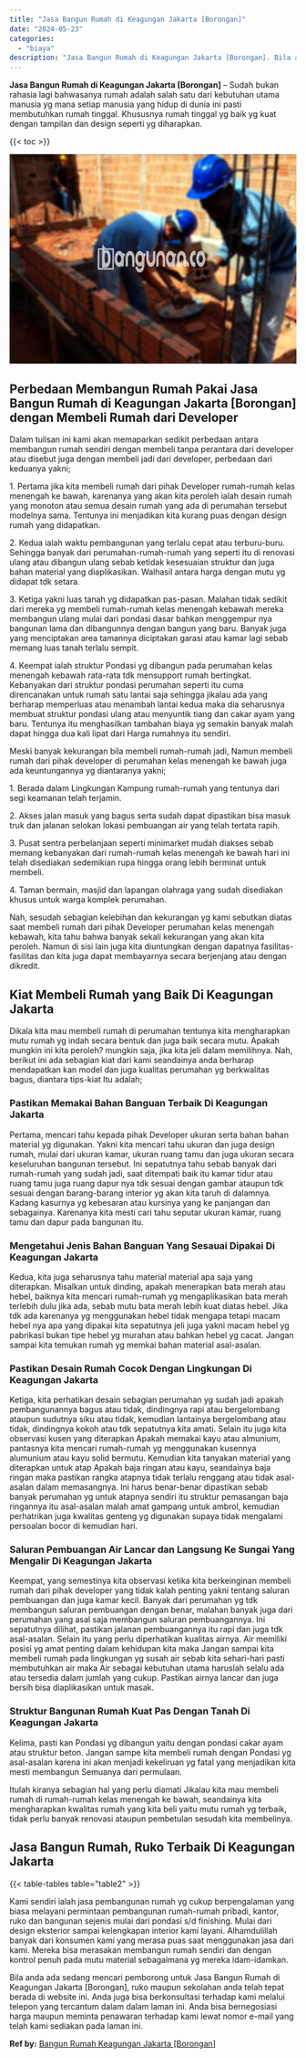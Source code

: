 ```yaml
---
title: "Jasa Bangun Rumah di Keagungan Jakarta [Borongan]"
date: "2024-05-23"
categories: 
  - "biaya"
description: "Jasa Bangun Rumah di Keagungan Jakarta [Borongan]. Bila anda ada sedang mencari pemborong untuk Jasa Bangun Rumah di Keagungan Jakarta [Borongan], ruko mau..."
---
```


**Jasa Bangun Rumah di Keagungan Jakarta \[Borongan\]** – Sudah bukan rahasia lagi bahwasanya rumah adalah salah satu dari kebutuhan utama manusia yg mana setiap manusia yang hidup di dunia ini pasti membutuhkan rumah tinggal. Khususnya rumah tinggal yg baik yg kuat dengan tampilan dan design seperti yg diharapkan.

{{< toc >}}

![Jasa Bangun Rumah di Keagungan Jakarta [Borongan]](/images/borong-bangunan-39.png)

## Perbedaan Membangun Rumah Pakai Jasa Bangun Rumah di Keagungan Jakarta \[Borongan\] dengan Membeli Rumah dari Developer

Dalam tulisan ini kami akan memaparkan sedikit perbedaan antara membangun rumah sendiri dengan membeli tanpa perantara dari developer atau disebut juga dengan membeli jadi dari developer, perbedaan dari keduanya yakni;

1\. Pertama jika kita membeli rumah dari pihak Developer rumah-rumah kelas menengah ke bawah, karenanya yang akan kita peroleh ialah desain rumah yang monoton atau semua desain rumah yang ada di perumahan tersebut modelnya sama. Tentunya ini menjadikan kita kurang puas dengan design rumah yang didapatkan.

2\. Kedua ialah waktu pembangunan yang terlalu cepat atau terburu-buru. Sehingga banyak dari perumahan-rumah-rumah yang seperti itu di renovasi ulang atau dibangun ulang sebab ketidak kesesuaian struktur dan juga bahan material yang diaplikasikan. Walhasil antara harga dengan mutu yg didapat tdk setara.

3\. Ketiga yakni luas tanah yg didapatkan pas-pasan. Malahan tidak sedikit dari mereka yg membeli rumah-rumah kelas menengah kebawah mereka membangun ulang mulai dari pondasi dasar bahkan menggempur nya bangunan lama dan dibangunnya dengan bangun yang baru. Banyak juga yang menciptakan area tamannya diciptakan garasi atau kamar lagi sebab memang luas tanah terlalu sempit.

4\. Keempat ialah struktur Pondasi yg dibangun pada perumahan kelas menengah kebawah rata-rata tdk mensupport rumah bertingkat. Kebanyakan dari struktur pondasi perumahan seperti itu cuma direncanakan untuk rumah satu lantai saja sehingga jikalau ada yang berharap memperluas atau menambah lantai kedua maka dia seharusnya membuat struktur pondasi ulang atau menyuntik tiang dan cakar ayam yang baru. Tentunya itu menghasilkan tambahan biaya yg semakin banyak malah dapat hingga dua kali lipat dari Harga rumahnya itu sendiri.

Meski banyak kekurangan bila membeli rumah-rumah jadi, Namun membeli rumah dari pihak developer di perumahan kelas menengah ke bawah juga ada keuntungannya yg diantaranya yakni;

1\. Berada dalam Lingkungan Kampung rumah-rumah yang tentunya dari segi keamanan telah terjamin.

2\. Akses jalan masuk yang bagus serta sudah dapat dipastikan bisa masuk truk dan jalanan selokan lokasi pembuangan air yang telah tertata rapih.

3\. Pusat sentra perbelanjaan seperti minimarket mudah diakses sebab memang kebanyakan dari rumah-rumah kelas menengah ke bawah hari ini telah disediakan sedemikian rupa hingga orang lebih berminat untuk membeli.

4\. Taman bermain, masjid dan lapangan olahraga yang sudah disediakan khusus untuk warga komplek perumahan.

Nah, sesudah sebagian kelebihan dan kekurangan yg kami sebutkan diatas saat membeli rumah dari pihak Developer perumahan kelas menengah kebawah, kita tahu bahwa banyak sekali kekurangan yang akan kita peroleh. Namun di sisi lain juga kita diuntungkan dengan dapatnya fasilitas-fasilitas dan kita juga dapat membayarnya secara berjenjang atau dengan dikredit.

## Kiat Membeli Rumah yang Baik Di Keagungan Jakarta

Dikala kita mau membeli rumah di perumahan tentunya kita mengharapkan mutu rumah yg indah secara bentuk dan juga baik secara mutu. Apakah mungkin ini kita peroleh? mungkin saja, jika kita jeli dalam memilihnya. Nah, berikut ini ada sebagian kiat dari kami seandainya anda berharap mendapatkan kan model dan juga kualitas perumahan yg berkwalitas bagus, diantara tips-kiat Itu adalah;

### Pastikan Memakai Bahan Banguan Terbaik Di Keagungan Jakarta

Pertama, mencari tahu kepada pihak Developer ukuran serta bahan bahan material yg digunakan. Yakni kita mencari tahu ukuran dan juga design rumah, mulai dari ukuran kamar, ukuran ruang tamu dan juga ukuran secara keseluruhan bangunan tersebut. Ini sepatutnya tahu sebab banyak dari rumah-rumah yang sudah jadi, saat ditempati baik itu kamar tidur atau ruang tamu juga ruang dapur nya tdk sesuai dengan gambar ataupun tdk sesuai dengan barang-barang interior yg akan kita taruh di dalamnya. Kadang kasurnya yg kebesaran atau kursinya yang ke panjangan dan sebagainya. Karenanya kita mesti cari tahu seputar ukuran kamar, ruang tamu dan dapur pada bangunan itu.

### Mengetahui Jenis Bahan Banguan Yang Sesauai Dipakai Di Keagungan Jakarta

Kedua, kita juga seharusnya tahu material material apa saja yang diterapkan. Misalkan untuk dinding, apakah menerapkan bata merah atau hebel, baiknya kita mencari rumah-rumah yg mengaplikasikan bata merah terlebih dulu jika ada, sebab mutu bata merah lebih kuat diatas hebel. Jika tdk ada karenanya yg menggunakan hebel tidak mengapa tetapi macam hebel nya apa yang dipakai kita sepatutnya jeli juga yakni macam hebel yg pabrikasi bukan tipe hebel yg murahan atau bahkan hebel yg cacat. Jangan sampai kita temukan rumah yg memkai bahan material asal-asalan.

### Pastikan Desain Rumah Cocok Dengan Lingkungan Di Keagungan Jakarta

Ketiga, kita perhatikan desain sebagian perumahan yg sudah jadi apakah pembangunannya bagus atau tidak, dindingnya rapi atau bergelombang ataupun sudutnya siku atau tidak, kemudian lantainya bergelombang atau tidak, dindingnya kokoh atau tdk sepatutnya kita amati. Selain itu juga kita observasi kusen yang diterapkan Apakah memakai kayu atau almunium, pantasnya kita mencari rumah-rumah yg menggunakan kusennya alumunium atau kayu solid bermutu. Kemudian kita tanyakan material yang diterapkan untuk atap Apakah baja ringan atau kayu, seandainya baja ringan maka pastikan rangka atapnya tidak terlalu renggang atau tidak asal-asalan dalam memasangnya. Ini harus benar-benar dipastikan sebab banyak perumahan yg untuk atapnya sendiri itu struktur pemasangan baja ringannya itu asal-asalan malah amat gampang untuk ambrol, kemudian perhatrikan juga kwalitas genteng yg digunakan supaya tidak mengalami persoalan bocor di kemudian hari.

### Saluran Pembuangan Air Lancar dan Langsung Ke Sungai Yang Mengalir Di Keagungan Jakarta

Keempat, yang semestinya kita observasi ketika kita berkeinginan membeli rumah dari pihak developer yang tidak kalah penting yakni tentang saluran pembuangan dan juga kamar kecil. Banyak dari perumahan yg tdk membangun saluran pembuangan dengan benar, malahan banyak juga dari perumahan yang asal saja membangun saluran pembuangannya. Ini sepatutnya dilihat, pastikan jalanan pembuangannya itu rapi dan juga tdk asal-asalan. Selain itu yang perlu diperhatikan kualitas airnya. Air memiliki posisi yg amat penting dalam kehidupan kita maka Jangan sampai kita membeli rumah pada lingkungan yg susah air sebab kita sehari-hari pasti membutuhkan air maka Air sebagai kebutuhan utama haruslah selalu ada atau tersedia dalam jumlah yang cukup. Pastikan airnya lancar dan juga bersih bisa diaplikasikan untuk masak.

### Struktur Bangunan Rumah Kuat Pas Dengan Tanah Di Keagungan Jakarta

Kelima, pasti kan Pondasi yg dibangun yaitu dengan pondasi cakar ayam atau struktur beton. Jangan sampe kita membeli rumah dengan Pondasi yg asal-asalan karena ini akan menjadi kekeliruan yg fatal yang menjadikan kita mesti membangun Semuanya dari permulaan.

Itulah kiranya sebagian hal yang perlu diamati Jikalau kita mau membeli rumah di rumah-rumah kelas menengah ke bawah, seandainya kita mengharapkan kwalitas rumah yang kita beli yaitu mutu rumah yg terbaik, tidak perlu banyak renovasi ataupun pembetulan sesudah kita membelinya.

## Jasa Bangun Rumah, Ruko Terbaik Di Keagungan Jakarta

{{< table-tables table="table2" >}}

Kami sendiri ialah jasa pembangunan rumah yg cukup berpengalaman yang biasa melayani permintaan pembangunan rumah-rumah pribadi, kantor, ruko dan bangunan sejenis mulai dari pondasi s/d finishing. Mulai dari design eksterior sampai kelengkapan interior kami layani. Alhamdulillah banyak dari konsumen kami yang merasa puas saat menggunakan jasa dari kami. Mereka bisa merasakan membangun rumah sendiri dan dengan kontrol penuh pada mutu material sebagaimana yg mereka idam-idamkan.

Bila anda ada sedang mencari pemborong untuk Jasa Bangun Rumah di Keagungan Jakarta \[Borongan\], ruko maupun sekolahan anda telah tepat berada di website ini. Anda juga bisa berkonsultasi terhadap kami melalui telepon yang tercantum dalam dalam laman ini. Anda bisa bernegosiasi harga maupun meminta penawaran terhadap kami lewat nomor e-mail yang telah kami sediakan pada laman ini.

**Ref by:** [Bangun Rumah Keagungan Jakarta [Borongan]](https://id.wikipedia.org/wiki/Bangun)
